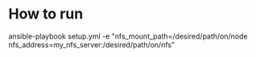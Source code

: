 # How to run

ansible-playbook setup.yml -e "nfs_mount_path=/desired/path/on/node nfs_address=my_nfs_server:/desired/path/on/nfs"
